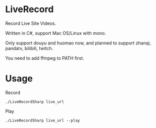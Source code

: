 # LiveRecord

Record Live Site Videos.

Written in C#, support Mac OS/Linux with mono.

Only support douyu and huomao now, and planned to support zhanqi, pandatv, bilibili, twitch.
 
You need to add ffmpeg to PATH first.

# Usage

Record

`./LiveRecordSharp live_url`

Play

`./LiveRecordSharp live_url --play`
